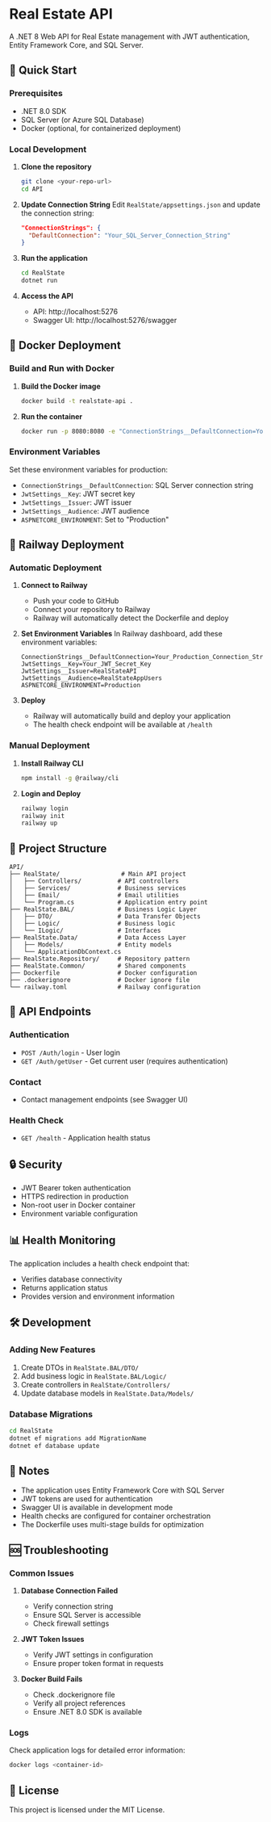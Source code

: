 # Real Estate API

A .NET 8 Web API for Real Estate management with JWT authentication, Entity Framework Core, and SQL Server.

## 🚀 Quick Start

### Prerequisites
- .NET 8.0 SDK
- SQL Server (or Azure SQL Database)
- Docker (optional, for containerized deployment)

### Local Development

1. **Clone the repository**
   ```bash
   git clone <your-repo-url>
   cd API
   ```

2. **Update Connection String**
   Edit `RealState/appsettings.json` and update the connection string:
   ```json
   "ConnectionStrings": {
     "DefaultConnection": "Your_SQL_Server_Connection_String"
   }
   ```

3. **Run the application**
   ```bash
   cd RealState
   dotnet run
   ```

4. **Access the API**
   - API: http://localhost:5276
   - Swagger UI: http://localhost:5276/swagger

## 🐳 Docker Deployment

### Build and Run with Docker

1. **Build the Docker image**
   ```bash
   docker build -t realstate-api .
   ```

2. **Run the container**
   ```bash
   docker run -p 8080:8080 -e "ConnectionStrings__DefaultConnection=Your_Connection_String" realstate-api
   ```

### Environment Variables

Set these environment variables for production:

- `ConnectionStrings__DefaultConnection`: SQL Server connection string
- `JwtSettings__Key`: JWT secret key
- `JwtSettings__Issuer`: JWT issuer
- `JwtSettings__Audience`: JWT audience
- `ASPNETCORE_ENVIRONMENT`: Set to "Production"

## 🚂 Railway Deployment

### Automatic Deployment

1. **Connect to Railway**
   - Push your code to GitHub
   - Connect your repository to Railway
   - Railway will automatically detect the Dockerfile and deploy

2. **Set Environment Variables**
   In Railway dashboard, add these environment variables:
   ```
   ConnectionStrings__DefaultConnection=Your_Production_Connection_String
   JwtSettings__Key=Your_JWT_Secret_Key
   JwtSettings__Issuer=RealStateAPI
   JwtSettings__Audience=RealStateAppUsers
   ASPNETCORE_ENVIRONMENT=Production
   ```

3. **Deploy**
   - Railway will automatically build and deploy your application
   - The health check endpoint will be available at `/health`

### Manual Deployment

1. **Install Railway CLI**
   ```bash
   npm install -g @railway/cli
   ```

2. **Login and Deploy**
   ```bash
   railway login
   railway init
   railway up
   ```

## 📁 Project Structure

```
API/
├── RealState/                 # Main API project
│   ├── Controllers/          # API controllers
│   ├── Services/             # Business services
│   ├── Email/                # Email utilities
│   └── Program.cs            # Application entry point
├── RealState.BAL/            # Business Logic Layer
│   ├── DTO/                  # Data Transfer Objects
│   ├── Logic/                # Business logic
│   └── ILogic/               # Interfaces
├── RealState.Data/           # Data Access Layer
│   ├── Models/               # Entity models
│   └── ApplicationDbContext.cs
├── RealState.Repository/     # Repository pattern
├── RealState.Common/         # Shared components
├── Dockerfile                # Docker configuration
├── .dockerignore             # Docker ignore file
└── railway.toml              # Railway configuration
```

## 🔧 API Endpoints

### Authentication
- `POST /Auth/login` - User login
- `GET /Auth/getUser` - Get current user (requires authentication)

### Contact
- Contact management endpoints (see Swagger UI)

### Health Check
- `GET /health` - Application health status

## 🔒 Security

- JWT Bearer token authentication
- HTTPS redirection in production
- Non-root user in Docker container
- Environment variable configuration

## 📊 Health Monitoring

The application includes a health check endpoint that:
- Verifies database connectivity
- Returns application status
- Provides version and environment information

## 🛠️ Development

### Adding New Features

1. Create DTOs in `RealState.BAL/DTO/`
2. Add business logic in `RealState.BAL/Logic/`
3. Create controllers in `RealState/Controllers/`
4. Update database models in `RealState.Data/Models/`

### Database Migrations

```bash
cd RealState
dotnet ef migrations add MigrationName
dotnet ef database update
```

## 📝 Notes

- The application uses Entity Framework Core with SQL Server
- JWT tokens are used for authentication
- Swagger UI is available in development mode
- Health checks are configured for container orchestration
- The Dockerfile uses multi-stage builds for optimization

## 🆘 Troubleshooting

### Common Issues

1. **Database Connection Failed**
   - Verify connection string
   - Ensure SQL Server is accessible
   - Check firewall settings

2. **JWT Token Issues**
   - Verify JWT settings in configuration
   - Ensure proper token format in requests

3. **Docker Build Fails**
   - Check .dockerignore file
   - Verify all project references
   - Ensure .NET 8.0 SDK is available

### Logs

Check application logs for detailed error information:
```bash
docker logs <container-id>
```

## 📄 License

This project is licensed under the MIT License. 